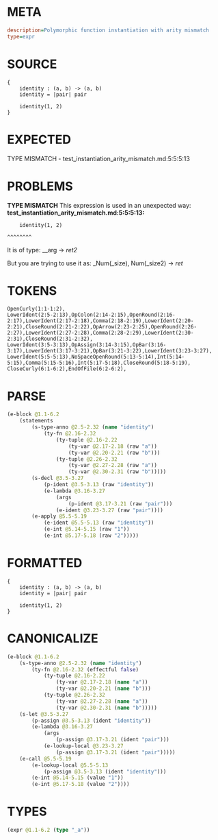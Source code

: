 # META
~~~ini
description=Polymorphic function instantiation with arity mismatch
type=expr
~~~
# SOURCE
~~~roc
{
    identity : (a, b) -> (a, b)
    identity = |pair| pair

    identity(1, 2)
}
~~~
# EXPECTED
TYPE MISMATCH - test_instantiation_arity_mismatch.md:5:5:5:13
# PROBLEMS
**TYPE MISMATCH**
This expression is used in an unexpected way:
**test_instantiation_arity_mismatch.md:5:5:5:13:**
```roc
    identity(1, 2)
```
    ^^^^^^^^

It is of type:
    __arg -> _ret2_

But you are trying to use it as:
    _Num(_size), Num(_size2) -> _ret_

# TOKENS
~~~zig
OpenCurly(1:1-1:2),
LowerIdent(2:5-2:13),OpColon(2:14-2:15),OpenRound(2:16-2:17),LowerIdent(2:17-2:18),Comma(2:18-2:19),LowerIdent(2:20-2:21),CloseRound(2:21-2:22),OpArrow(2:23-2:25),OpenRound(2:26-2:27),LowerIdent(2:27-2:28),Comma(2:28-2:29),LowerIdent(2:30-2:31),CloseRound(2:31-2:32),
LowerIdent(3:5-3:13),OpAssign(3:14-3:15),OpBar(3:16-3:17),LowerIdent(3:17-3:21),OpBar(3:21-3:22),LowerIdent(3:23-3:27),
LowerIdent(5:5-5:13),NoSpaceOpenRound(5:13-5:14),Int(5:14-5:15),Comma(5:15-5:16),Int(5:17-5:18),CloseRound(5:18-5:19),
CloseCurly(6:1-6:2),EndOfFile(6:2-6:2),
~~~
# PARSE
~~~clojure
(e-block @1.1-6.2
	(statements
		(s-type-anno @2.5-2.32 (name "identity")
			(ty-fn @2.16-2.32
				(ty-tuple @2.16-2.22
					(ty-var @2.17-2.18 (raw "a"))
					(ty-var @2.20-2.21 (raw "b")))
				(ty-tuple @2.26-2.32
					(ty-var @2.27-2.28 (raw "a"))
					(ty-var @2.30-2.31 (raw "b")))))
		(s-decl @3.5-3.27
			(p-ident @3.5-3.13 (raw "identity"))
			(e-lambda @3.16-3.27
				(args
					(p-ident @3.17-3.21 (raw "pair")))
				(e-ident @3.23-3.27 (raw "pair"))))
		(e-apply @5.5-5.19
			(e-ident @5.5-5.13 (raw "identity"))
			(e-int @5.14-5.15 (raw "1"))
			(e-int @5.17-5.18 (raw "2")))))
~~~
# FORMATTED
~~~roc
{
	identity : (a, b) -> (a, b)
	identity = |pair| pair

	identity(1, 2)
}
~~~
# CANONICALIZE
~~~clojure
(e-block @1.1-6.2
	(s-type-anno @2.5-2.32 (name "identity")
		(ty-fn @2.16-2.32 (effectful false)
			(ty-tuple @2.16-2.22
				(ty-var @2.17-2.18 (name "a"))
				(ty-var @2.20-2.21 (name "b")))
			(ty-tuple @2.26-2.32
				(ty-var @2.27-2.28 (name "a"))
				(ty-var @2.30-2.31 (name "b")))))
	(s-let @3.5-3.27
		(p-assign @3.5-3.13 (ident "identity"))
		(e-lambda @3.16-3.27
			(args
				(p-assign @3.17-3.21 (ident "pair")))
			(e-lookup-local @3.23-3.27
				(p-assign @3.17-3.21 (ident "pair")))))
	(e-call @5.5-5.19
		(e-lookup-local @5.5-5.13
			(p-assign @3.5-3.13 (ident "identity")))
		(e-int @5.14-5.15 (value "1"))
		(e-int @5.17-5.18 (value "2"))))
~~~
# TYPES
~~~clojure
(expr @1.1-6.2 (type "_a"))
~~~
